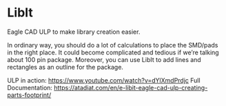 # LibIt
Eagle CAD ULP to make library creation easier.

In ordinary way, you should do a lot of calculations to place the SMD/pads in the right place. It could become complicated and tedious if we’re talking about 100 pin package. Moreover, you can use LibIt to add lines and rectangles as an outline for the package.

ULP in action: https://www.youtube.com/watch?v=dYlXmdPrdjc
Full Documentation: https://atadiat.com/en/e-libit-eagle-cad-ulp-creating-parts-footprint/
